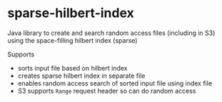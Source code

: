 # sparse-hilbert-index
Java library to create and search random access files (including in S3) using the space-filling hilbert index (sparse) 

Supports
* sorts input file based on hilbert index
* creates sparse hilbert index in separate file
* enables random access search of sorted input file using index file
* S3 supports `Range` request header so can do random access